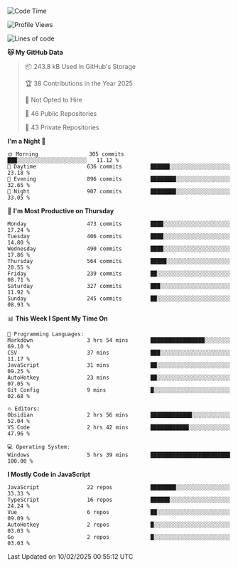<!--START_SECTION:waka-->
![Code Time](http://img.shields.io/badge/Code%20Time-910%20hrs%209%20mins-blue)

![Profile Views](http://img.shields.io/badge/Profile%20Views-61-blue)

![Lines of code](https://img.shields.io/badge/From%20Hello%20World%20I%27ve%20Written-1.1%20million%20lines%20of%20code-blue)

**🐱 My GitHub Data** 

> 📦 243.8 kB Used in GitHub's Storage 
 > 
> 🏆 38 Contributions in the Year 2025
 > 
> 🚫 Not Opted to Hire
 > 
> 📜 46 Public Repositories 
 > 
> 🔑 43 Private Repositories 
 > 
**I'm a Night 🦉** 

```text
🌞 Morning                305 commits         ███░░░░░░░░░░░░░░░░░░░░░░   11.12 % 
🌆 Daytime                636 commits         ██████░░░░░░░░░░░░░░░░░░░   23.18 % 
🌃 Evening                896 commits         ████████░░░░░░░░░░░░░░░░░   32.65 % 
🌙 Night                  907 commits         ████████░░░░░░░░░░░░░░░░░   33.05 % 
```
📅 **I'm Most Productive on Thursday** 

```text
Monday                   473 commits         ████░░░░░░░░░░░░░░░░░░░░░   17.24 % 
Tuesday                  406 commits         ████░░░░░░░░░░░░░░░░░░░░░   14.80 % 
Wednesday                490 commits         ████░░░░░░░░░░░░░░░░░░░░░   17.86 % 
Thursday                 564 commits         █████░░░░░░░░░░░░░░░░░░░░   20.55 % 
Friday                   239 commits         ██░░░░░░░░░░░░░░░░░░░░░░░   08.71 % 
Saturday                 327 commits         ███░░░░░░░░░░░░░░░░░░░░░░   11.92 % 
Sunday                   245 commits         ██░░░░░░░░░░░░░░░░░░░░░░░   08.93 % 
```


📊 **This Week I Spent My Time On** 

```text
💬 Programming Languages: 
Markdown                 3 hrs 54 mins       █████████████████░░░░░░░░   69.10 % 
CSV                      37 mins             ███░░░░░░░░░░░░░░░░░░░░░░   11.17 % 
JavaScript               31 mins             ██░░░░░░░░░░░░░░░░░░░░░░░   09.25 % 
AutoHotkey               23 mins             ██░░░░░░░░░░░░░░░░░░░░░░░   07.05 % 
Git Config               9 mins              █░░░░░░░░░░░░░░░░░░░░░░░░   02.68 % 

🔥 Editors: 
Obsidian                 2 hrs 56 mins       █████████████░░░░░░░░░░░░   52.04 % 
VS Code                  2 hrs 42 mins       ████████████░░░░░░░░░░░░░   47.96 % 

💻 Operating System: 
Windows                  5 hrs 39 mins       █████████████████████████   100.00 % 
```

**I Mostly Code in JavaScript** 

```text
JavaScript               22 repos            ████████░░░░░░░░░░░░░░░░░   33.33 % 
TypeScript               16 repos            ██████░░░░░░░░░░░░░░░░░░░   24.24 % 
Vue                      6 repos             ██░░░░░░░░░░░░░░░░░░░░░░░   09.09 % 
AutoHotkey               2 repos             █░░░░░░░░░░░░░░░░░░░░░░░░   03.03 % 
Go                       2 repos             █░░░░░░░░░░░░░░░░░░░░░░░░   03.03 % 
```




 Last Updated on 10/02/2025 00:55:12 UTC
<!--END_SECTION:waka-->
